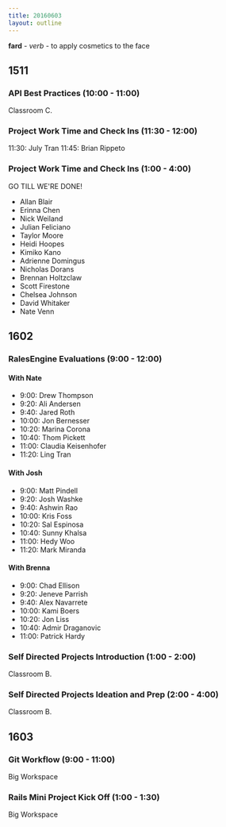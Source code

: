 ```yaml
---
title: 20160603
layout: outline
---
```


**fard** - _verb_ - to apply cosmetics to the face


## 1511

### API Best Practices (10:00 - 11:00)

Classroom C.

### Project Work Time and Check Ins (11:30 - 12:00)

11:30: July Tran
11:45: Brian Rippeto

### Project Work Time and Check Ins (1:00 - 4:00)

GO TILL WE'RE DONE!

* Allan Blair
* Erinna Chen
* Nick Weiland
* Julian Feliciano
* Taylor Moore
* Heidi Hoopes
* Kimiko Kano
* Adrienne Domingus
* Nicholas Dorans
* Brennan Holtzclaw
* Scott Firestone
* Chelsea Johnson
* David Whitaker
* Nate Venn

## 1602

### RalesEngine Evaluations (9:00 - 12:00)

#### With Nate
  - 9:00: Drew Thompson
  - 9:20: Ali Andersen
  - 9:40: Jared Roth
  - 10:00: Jon Bernesser
  - 10:20: Marina Corona
  - 10:40: Thom Pickett
  - 11:00: Claudia Keisenhofer
  - 11:20: Ling Tran

#### With Josh
  - 9:00: Matt Pindell
  - 9:20: Josh Washke
  - 9:40: Ashwin Rao
  - 10:00: Kris Foss
  - 10:20: Sal Espinosa
  - 10:40: Sunny Khalsa
  - 11:00: Hedy Woo
  - 11:20: Mark Miranda

#### With Brenna
  - 9:00: Chad Ellison
  - 9:20: Jeneve Parrish
  - 9:40: Alex Navarrete
  - 10:00: Kami Boers
  - 10:20: Jon Liss
  - 10:40: Admir Draganovic
  - 11:00: Patrick Hardy

### Self Directed Projects Introduction (1:00 - 2:00)

Classroom B.

### Self Directed Projects Ideation and Prep (2:00 - 4:00)

Classroom B.


## 1603

### Git Workflow (9:00 - 11:00)

Big Workspace

### Rails Mini Project Kick Off (1:00 - 1:30)

Big Workspace
